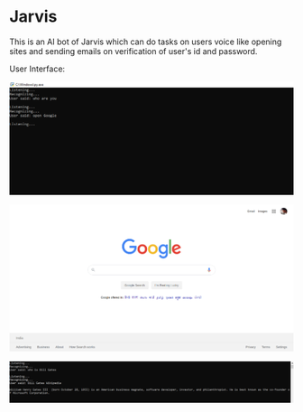 # Jarvis
This is an AI bot of Jarvis which can do tasks on users voice like opening sites and sending emails on verification of user's id and password.

User Interface:

![Screenshot1](screenshots/ss1.png)

![Screenshot2](screenshots/ss2.png)

![Screenshot3](screenshots/ss3.png)
